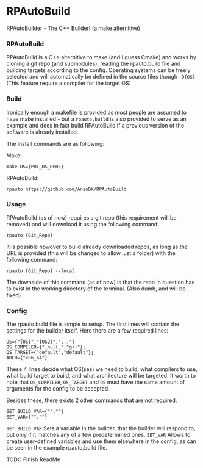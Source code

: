 # RPAutoBuild
RPAutoBuilder - The C++ Builder! (a make alternitive)

### RPAutoBuild
RPAutoBuild is a C++ alternitive to make (and I guess Cmake) and works by cloning a git repo (and submodules), reading the rpauto.build file and building targets according to the config. Operating systems can be freely selected and will automatically be defined in the source files though `-D{OS}` (This feature require a compiler for the target OS)

### Build
Ironically enough a makefile is provided as most people are assumed to have make installed - but a `rpauto.build` is also provided to serve as an example and does in fact build RPAutoBuild if a previous version of the software is already installed.<br>

The install commands are as following:

Make:

```
make OS={PUT_OS_HERE}
```

RPAutoBuild:

```
rpauto https://github.com/AnzoDK/RPAutoBuild
```

### Usage
RPAutoBuild (as of now) requires a git repo (this requirement will be removed) and will download it using the following command:


```
rpauto {Git_Repo}
```

It is possible however to build already downloaded repos, as long as the URL is provided (this will be changed to allow just a folder) with the following command:

```
rpauto {Git_Repo} --local
```
The downside of this command (as of now) is that the repo in question has to exist in the working directory of the terminal. (Also dumb, and will be fixed)

### Config
The rpauto.build file is simple to setup. The first lines will contain the settings for the builder itself. Here there are a few required lines:

```
OS={"{OS}","{OS2}","..."}
OS_COMPILER={"_null_","g++"};
OS_TARGET={"default","default"};
ARCH={"x86_64"}
```
These 4 lines decide what OS(ses) we need to build, what compilers to use, what build target to build, and what architecture will be targeted. It worth to note that `OS_COMPILER`, `OS_TARGET` and `OS` must have the same amount of arguments for the config to be accepted.

Besides these, there exists 2 other commands that are not required:
```
SET_BUILD_VAR={"",""}
SET_VAR={"",""}
```

`SET_BUILD_VAR` Sets a variable in the builder, that the builder will respond to, but only if it matches any of a few predetermined ones.
`SET_VAR` Allows to create user-defined variables and use them elsewhere in the config, as can be seen in the example rpauto.build file.


TODO Finish ReadMe
